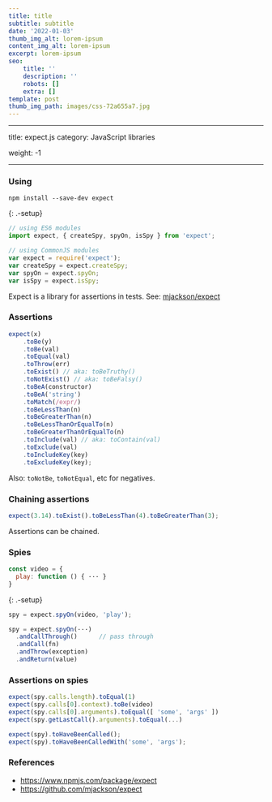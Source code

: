 ```yaml
---
title: title
subtitle: subtitle
date: '2022-01-03'
thumb_img_alt: lorem-ipsum
content_img_alt: lorem-ipsum
excerpt: lorem-ipsum
seo:
    title: ''
    description: ''
    robots: []
    extra: []
template: post
thumb_img_path: images/css-72a655a7.jpg
---
```


---

title: expect.js
category: JavaScript libraries

weight: -1

---

### Using

```
npm install --save-dev expect
```

{: .-setup}

```js
// using ES6 modules
import expect, { createSpy, spyOn, isSpy } from 'expect';
```

```js
// using CommonJS modules
var expect = require('expect');
var createSpy = expect.createSpy;
var spyOn = expect.spyOn;
var isSpy = expect.isSpy;
```

Expect is a library for assertions in tests.
See: [mjackson/expect](https://github.com/mjackson/expect)

### Assertions

```js
expect(x)
    .toBe(y)
    .toBe(val)
    .toEqual(val)
    .toThrow(err)
    .toExist() // aka: toBeTruthy()
    .toNotExist() // aka: toBeFalsy()
    .toBeA(constructor)
    .toBeA('string')
    .toMatch(/expr/)
    .toBeLessThan(n)
    .toBeGreaterThan(n)
    .toBeLessThanOrEqualTo(n)
    .toBeGreaterThanOrEqualTo(n)
    .toInclude(val) // aka: toContain(val)
    .toExclude(val)
    .toIncludeKey(key)
    .toExcludeKey(key);
```

Also: `toNotBe`, `toNotEqual`, etc for negatives.

### Chaining assertions

```js
expect(3.14).toExist().toBeLessThan(4).toBeGreaterThan(3);
```

Assertions can be chained.

### Spies

```js
const video = {
  play: function () { ··· }
}
```

{: .-setup}

```js
spy = expect.spyOn(video, 'play');
```

```js
spy = expect.spyOn(···)
  .andCallThrough()      // pass through
  .andCall(fn)
  .andThrow(exception)
  .andReturn(value)
```

### Assertions on spies

```js
expect(spy.calls.length).toEqual(1)
expect(spy.calls[0].context).toBe(video)
expect(spy.calls[0].arguments).toEqual([ 'some', 'args' ])
expect(spy.getLastCall().arguments).toEqual(...)
```

```js
expect(spy).toHaveBeenCalled();
expect(spy).toHaveBeenCalledWith('some', 'args');
```

### References

-   <https://www.npmjs.com/package/expect>
-   <https://github.com/mjackson/expect>

